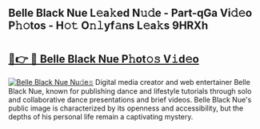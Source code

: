 ## Belle Black Nue L𝚎a𝚔ed N𝚞𝚍e - Part-qGa Vi𝚍𝚎o P𝚑𝚘tos - H𝚘𝚝 O𝚗𝚕yf𝚊ns L𝚎a𝚔s 9HRXh

# <h2><a href="http://kf22hg.oniu.top/?m=Belle+Black+Nue">🔗👉 🔴 Belle Black Nue P𝚑ot𝚘𝚜 V𝚒d𝚎o</a></h2>

[![Belle Black Nue Nu𝚍e𝚜](https://i.imgur.com/0qMVB7G.gif)](http://kf22hg.oniu.top/?m=Belle+Black+Nue)
Digital media creator and web entertainer Belle Black Nue, known for publishing dance and lifestyle tutorials through solo and collaborative dance presentations and brief videos. Belle Black Nue's public image is characterized by its openness and accessibility, but the depths of his personal life remain a captivating mystery.  
